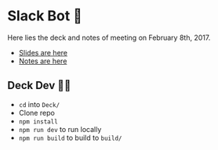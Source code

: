# Slack Bot 🤖

Here lies the deck and notes of meeting on February 8th, 2017.

- [Slides are here]()
- [Notes are here](https://github.com/sdaml/slack-bot/tree/master/Notes)

## Deck Dev 👨‍🏫

- `cd` into `Deck/`
- Clone repo
- `npm install`
- `npm run dev` to run locally
- `npm run build` to build to `build/`
